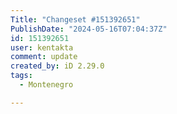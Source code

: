 ```yaml
---
Title: "Changeset #151392651"
PublishDate: "2024-05-16T07:04:37Z"
id: 151392651
user: kentakta
comment: update
created_by: iD 2.29.0
tags:
  - Montenegro

---
```

